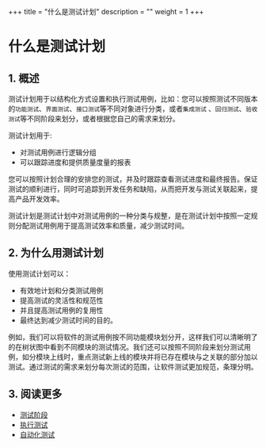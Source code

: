 +++
title = "什么是测试计划"
description = ""
weight = 1
+++

# 什么是测试计划

## 1. 概述

测试计划用于以结构化方式设置和执行测试用例，比如：您可以按照测试不同版本的`功能测试`、`界面测试`、`接口测试`等不同对象进行分类，或者`集成测试` 、`回归测试`、`验收测试`等不同阶段来划分，或者根据您自己的需求来划分。

测试计划用于:

- 对测试用例进行逻辑分组
- 可以跟踪进度和提供质量度量的报表

您可以按照计划合理的安排您的测试，并及时跟踪查看测试进度和最终报告。保证测试的顺利进行，同时可追踪到开发任务和缺陷，从而把开发与测试关联起来，提高产品开发效率。

测试计划是测试计划中对测试用例的一种分类与规整，是在测试计划中按照一定规则分配测试用例用于提高测试效率和质量，减少测试时间。

## 2. 为什么用测试计划

使用测试计划可以：

- 有效地计划和分类测试用例
- 提高测试的灵活性和规范性
- 并且提高测试用例的复用性
- 最终达到减少测试时间的目的。

例如，我们可以将软件的测试用例按不同功能模块划分开，这样我们可以清晰明了的在树状图中看到不同模块的测试情况。我们还可以按照不同阶段来划分测试用例，如分模块上线时，重点测试新上线的模块并将已存在模块与之关联的部分加以测试。通过测试的需求来划分每次测试的范围，让软件测试更加规范，条理分明。

## 3. 阅读更多

- [测试阶段](../test_stage)
- [执行测试](../../execution/whatis)
- [自动化测试](../../automation)